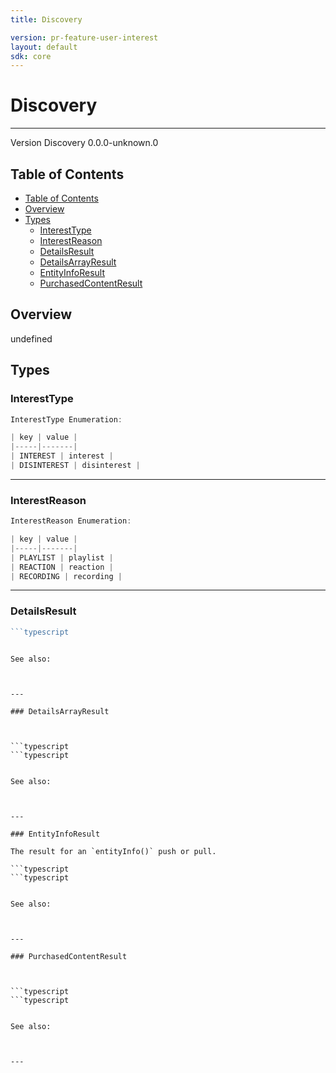 ```yaml
---
title: Discovery

version: pr-feature-user-interest
layout: default
sdk: core
---
```


# Discovery

---

Version Discovery 0.0.0-unknown.0

## Table of Contents

- [Table of Contents](#table-of-contents)
- [Overview](#overview)
- [Types](#types)
  - [InterestType](#interesttype)
  - [InterestReason](#interestreason)
  - [DetailsResult](#detailsresult)
  - [DetailsArrayResult](#detailsarrayresult)
  - [EntityInfoResult](#entityinforesult)
  - [PurchasedContentResult](#purchasedcontentresult)

## Overview

undefined

## Types

### InterestType

```typescript
InterestType Enumeration:

| key | value |
|-----|-------|
| INTEREST | interest |
| DISINTEREST | disinterest |

```

---

### InterestReason

```typescript
InterestReason Enumeration:

| key | value |
|-----|-------|
| PLAYLIST | playlist |
| REACTION | reaction |
| RECORDING | recording |

```

---

### DetailsResult

````typescript
```typescript

````

````

See also:



---

### DetailsArrayResult



```typescript
```typescript

````

````

See also:



---

### EntityInfoResult

The result for an `entityInfo()` push or pull.

```typescript
```typescript

````

````

See also:



---

### PurchasedContentResult



```typescript
```typescript

````

```

See also:



---
```
